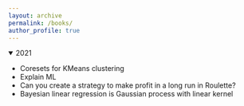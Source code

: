 ```yaml
---
layout: archive
permalink: /books/
author_profile: true
---
```


<details open>
<summary>2021</summary>
<ul>
  <li> 
    <a style="text-decoration:none" 
       href="https://patel-zeel.github.io/coreset/">Coresets for KMeans clustering
    </a>
  </li>
  <li>
    <a style="text-decoration:none" 
       href="https://explain-ml.github.io/explain-ml-book/intro.html">Explain ML
    </a>
  </li>
  <li>
    <a style="text-decoration:none" 
       href="https://observablehq.com/@patel-zeel/roulette">Can you create a strategy to make profit in a long run in Roulette?
    </a>
  </li>
  <li>
    <a style="text-decoration:none" 
       href="https://github.com/patel-zeel/blog/blob/master/_posts/BLR___GP.pdf">Bayesian linear regression is Gaussian process with linear kernel
    </a>
  </li>
</ul>
</details>
